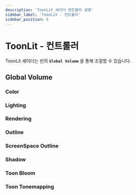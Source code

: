 ```yaml
---
description: 'ToonLit 셰이더 컨트롤러 설명'
sidebar_label: 'ToonLit - 컨트롤러'
sidebar_position: 6
---
```


# ToonLit - 컨트롤러

ToonLit 셰이더는 씬의 **```Global Volume```** 을 통해 조절할 수 있습니다.

## Global Volume

### Color

### Lighting

### Rendering

### Outline

### ScreenSpace Outline

### Shadow

### Toon Bloom

### Toon Tonemapping